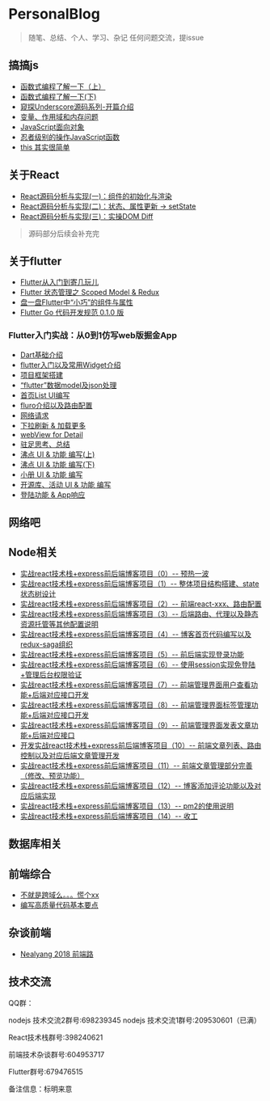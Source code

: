 # PersonalBlog
> 随笔、总结、个人、学习、杂记  任何问题交流，提issue

## 搞搞js

- [函数式编程了解一下（上）](./2018/函数式编程了解一下（上）.md)
- [ 函数式编程了解一下(下) ](./2018/函数式编程了解一下(下).md)
- [ 窥探Underscore源码系列-开篇介绍 ](./2018/窥探Underscore源码系列-开篇介绍.md)
- [变量、作用域和内存问题](./OnceTheBlog/变量、作用域和内存问题.md)
- [JavaScript面向对象](https://github.com/Nealyang/YOU-SHOULD-KNOW-JS/blob/master/doc/basic_js/prototype-based.md)
- [忍者级别的操作JavaScript函数](https://github.com/Nealyang/YOU-SHOULD-KNOW-JS/blob/master/doc/basic_js/%E5%BF%8D%E8%80%85%E7%BA%A7%E5%88%AB%E7%9A%84%E6%93%8D%E4%BD%9C%E5%87%BD%E6%95%B0.md)
- [this 其实很简单](https://github.com/Nealyang/YOU-SHOULD-KNOW-JS/blob/master/doc/basic_js/%E5%BD%BB%E5%BA%95%E6%98%8E%E7%99%BDthis%E6%8C%87%E5%90%91.md?1536536968756)


## 关于React

- [ React源码分析与实现(一)：组件的初始化与渲染 ](./2018/React源码分析与实现(一)：组件的初始化与渲染.md)
- [React源码分析与实现(二)：状态、属性更新 -> setState](https://github.com/Nealyang/PersonalBlog/blob/master/2018/React%E6%BA%90%E7%A0%81%E5%88%86%E6%9E%90%E4%B8%8E%E5%AE%9E%E7%8E%B0(%E4%BA%8C)%EF%BC%9A%E7%8A%B6%E6%80%81%E3%80%81%E5%B1%9E%E6%80%A7%E6%9B%B4%E6%96%B0%20-%3E%20setState.md)
- [React源码分析与实现(三)：实操DOM Diff ](https://github.com/Nealyang/PersonalBlog/issues/2)
> 源码部分后续会补充完


## 关于flutter
- [Flutter从入门到寄几玩儿](https://github.com/Nealyang/PersonalBlog/issues/11)
- [Flutter 状态管理之 Scoped Model & Redux](https://github.com/Nealyang/PersonalBlog/issues/12)
- [盘一盘Flutter中“小巧”的组件与属性](https://github.com/Nealyang/PersonalBlog/issues/14)
- [Flutter Go 代码开发规范 0.1.0 版](https://github.com/Nealyang/PersonalBlog/issues/34)

### Flutter入门实战：从0到1仿写web版掘金App
- [Dart基础介绍](https://github.com/Nealyang/PersonalBlog/issues/18)
- [flutter入门以及常用Widget介绍](https://github.com/Nealyang/PersonalBlog/issues/19)
- [项目框架搭建](https://github.com/Nealyang/PersonalBlog/issues/20)
- [“flutter”数据model及json处理](https://github.com/Nealyang/PersonalBlog/issues/21)
- [首页List UI编写](https://github.com/Nealyang/PersonalBlog/issues/22)
- [fluro介绍以及路由配置](https://github.com/Nealyang/PersonalBlog/issues/23)
- [网络请求](https://github.com/Nealyang/PersonalBlog/issues/24)
- [下拉刷新 & 加载更多](https://github.com/Nealyang/PersonalBlog/issues/25)
- [webView for Detail](https://github.com/Nealyang/PersonalBlog/issues/26)
- [驻足思考、总结](https://github.com/Nealyang/PersonalBlog/issues/27)
- [沸点 UI & 功能 编写(上)](https://github.com/Nealyang/PersonalBlog/issues/28)
- [沸点 UI & 功能 编写(下)](https://github.com/Nealyang/PersonalBlog/issues/29)
- [小册 UI & 功能 编写](https://github.com/Nealyang/PersonalBlog/issues/30)
- [开源库、活动 UI & 功能 编写](https://github.com/Nealyang/PersonalBlog/issues/31)
- [登陆功能 & App响应](https://github.com/Nealyang/PersonalBlog/issues/32)


## 网络吧

## Node相关

-  [实战react技术栈+express前后端博客项目（0）-- 预热一波](https://raw.githubusercontent.com/Nealyang/React-Express-Blog-Demo/master/record/doc/00_预热一波.md)
- [实战react技术栈+express前后端博客项目（1）-- 整体项目结构搭建、state状态树设计](https://raw.githubusercontent.com/Nealyang/React-Express-Blog-Demo/master/record/doc/01_整体项目结构搭建、state状态树设计.md)
- [实战react技术栈+express前后端博客项目（2）-- 前端react-xxx、路由配置](https://github.com/Nealyang/React-Express-Blog-Demo/blob/master/record/doc/02_%E5%89%8D%E7%AB%AFreact-xxx%E3%80%81%E8%B7%AF%E7%94%B1%E9%85%8D%E7%BD%AE.md)
- [实战react技术栈+express前后端博客项目（3）-- 后端路由、代理以及静态资源托管等其他配置说明](https://raw.githubusercontent.com/Nealyang/React-Express-Blog-Demo/master/record/doc/03_后端路由、代理以及静态资源托管等其他配置说明.md)
- [实战react技术栈+express前后端博客项目（4）-- 博客首页代码编写以及redux-saga组织](https://raw.githubusercontent.com/Nealyang/React-Express-Blog-Demo/master/record/doc/04_博客首页代码编写以及redux-saga组织.md)
- [实战react技术栈+express前后端博客项目（5）-- 前后端实现登录功能](https://raw.githubusercontent.com/Nealyang/React-Express-Blog-Demo/master/record/doc/05_前后端实现登录功能.md)
- [实战react技术栈+express前后端博客项目（6）-- 使用session实现免登陆+管理后台权限验证](https://raw.githubusercontent.com/Nealyang/React-Express-Blog-Demo/master/record/doc/06_使用session实现免登陆+管理后台权限验证.md)
- [实战react技术栈+express前后端博客项目（7）-- 前端管理界面用户查看功能+后端对应接口开发](https://raw.githubusercontent.com/Nealyang/React-Express-Blog-Demo/master/record/doc/07_前端管理界面用户查看功能+后端对应接口开发.md)
- [实战react技术栈+express前后端博客项目（8）-- 前端管理界面标签管理功能+后端对应接口开发](https://raw.githubusercontent.com/Nealyang/React-Express-Blog-Demo/master/record/doc/08_前端管理界面标签管理功能+后端对应接口开发.md)
- [实战react技术栈+express前后端博客项目（9）-- 前端管理界面发表文章功能+后端对应接口](https://raw.githubusercontent.com/Nealyang/React-Express-Blog-Demo/master/record/doc/09_前端管理界面发表文章功能+后端对应接口.md)
- [开发实战react技术栈+express前后端博客项目（10）-- 前端文章列表、路由控制以及对应后端文章管理开发](https://raw.githubusercontent.com/Nealyang/React-Express-Blog-Demo/master/record/doc/10_前端文章列表、路由控制以及对应后端文章管理开发.md)
- [实战react技术栈+express前后端博客项目（11）-- 前端文章管理部分完善（修改、预览功能）](https://raw.githubusercontent.com/Nealyang/React-Express-Blog-Demo/master/record/doc/11_前端文章管理部分完善（修改、预览功能）.md)
- [实战react技术栈+express前后端博客项目（12）-- 博客添加评论功能以及对应后端实现](http://huziketang.com/books/react/lesson14)
- [实战react技术栈+express前后端博客项目（13）-- pm2的使用说明](https://github.com/jawil/blog/issues/7)
- [实战react技术栈+express前后端博客项目（14）-- 收工](https://raw.githubusercontent.com/Nealyang/React-Express-Blog-Demo/master/record/doc/13_收工.md)

## 数据库相关

## 前端综合
- [不就是跨域么。。。慌个xx](https://github.com/Nealyang/YOU-SHOULD-KNOW-JS/blob/master/doc/basic_js/JavaScript%E4%B8%AD%E7%9A%84%E8%B7%A8%E5%9F%9F%E6%80%BB%E7%BB%93.md?1536536995051)
- [编写高质量代码基本要点](./OnceTheBlog/编写高质量代码基本要点.md)

## 杂谈前端

- [Nealyang 2018 前端路](https://github.com/Nealyang/PersonalBlog/issues/13)


## 技术交流

QQ群：

nodejs 技术交流2群号:698239345
nodejs 技术交流1群号:209530601（已满）

React技术栈群号:398240621

前端技术杂谈群号:604953717

Flutter群号:679476515

备注信息：标明来意
